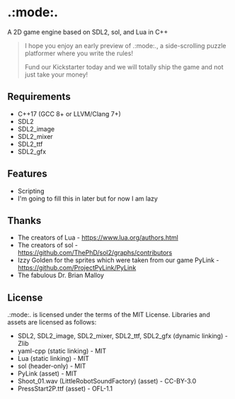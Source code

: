 # .:mode:.

A 2D game engine based on SDL2, sol, and Lua in C++

> I hope you enjoy an early preview of .:mode:., a side-scrolling puzzle platformer where you write the rules!
> 
> Fund our Kickstarter today and we will totally ship the game and not just take your money!


## Requirements

* C++17 (GCC 8+ or LLVM/Clang 7+)
* SDL2
* SDL2\_image
* SDL2\_mixer
* SDL2\_ttf
* SDL2\_gfx


## Features

* Scripting
* I'm going to fill this in later but for now I am lazy


## Thanks

* The creators of Lua - https://www.lua.org/authors.html
* The creators of sol - https://github.com/ThePhD/sol2/graphs/contributors
* Izzy Golden for the sprites which were taken from our game PyLink - https://github.com/ProjectPyLink/PyLink
* The fabulous Dr. Brian Malloy


## License

.:mode:. is licensed under the terms of the MIT License. Libraries and assets are licensed as follows:

* SDL2, SDL2\_image, SDL2\_mixer, SDL2\_ttf, SDL2\_gfx (dynamic linking) - Zlib
* yaml-cpp (static linking) - MIT
* Lua (static linking) - MIT
* sol (header-only) - MIT
* PyLink (asset) - MIT
* Shoot\_01.wav (LittleRobotSoundFactory) (asset) - CC-BY-3.0
* PressStart2P.ttf (asset) - OFL-1.1
